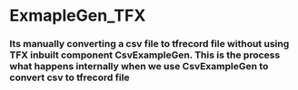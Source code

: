# ExmapleGen_TFX
### Its manually converting a csv file to tfrecord file without using TFX inbuilt component CsvExampleGen. This is the process what happens internally when we use CsvExampleGen to convert csv to tfrecord file
